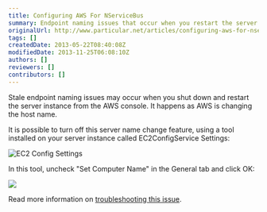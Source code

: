 ```yaml
---
title: Configuring AWS For NServiceBus
summary: Endpoint naming issues that occur when you restart the server from the AWS console can be prevented using a special tool.
originalUrl: http://www.particular.net/articles/configuring-aws-for-nservicebus
tags: []
createdDate: 2013-05-22T08:40:08Z
modifiedDate: 2013-11-25T06:08:10Z
authors: []
reviewers: []
contributors: []
---
```


Stale endpoint naming issues may occur when you shut down and restart the server instance from the AWS console. It happens as AWS is changing the host name.

It is possible to turn off this server name change feature, using a tool installed on your server instance called EC2ConfigService Settings:

![EC2 Config Settings](EC2ConfigSettings.png)

In this tool, uncheck "Set Computer Name" in the General tab and click OK:

![](EC2ServiceProperties.png)

Read more information on [troubleshooting this issue](http://christer.dk/post/NServiceBus-on-Amazon-EC2-voodoo.aspx).

